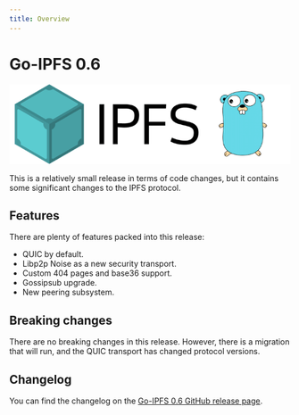 ```yaml
---
title: Overview
---
```


# Go-IPFS 0.6

![The Go-IPFS logo.](./images/go-ipfs-logo.png)

This is a relatively small release in terms of code changes, but it contains some significant changes to the IPFS protocol.

## Features

There are plenty of features packed into this release:

- QUIC by default.
- Libp2p Noise as a new security transport.
- Custom 404 pages and base36 support.
- Gossipsub upgrade.
- New peering subsystem.


## Breaking changes

There are no breaking changes in this release. However, there is a migration that will run, and the QUIC transport has changed protocol versions.

## Changelog

You can find the changelog on the [Go-IPFS 0.6 GitHub release page](https://github.com/ipfs/go-ipfs/releases/tag/v0.6.0).
